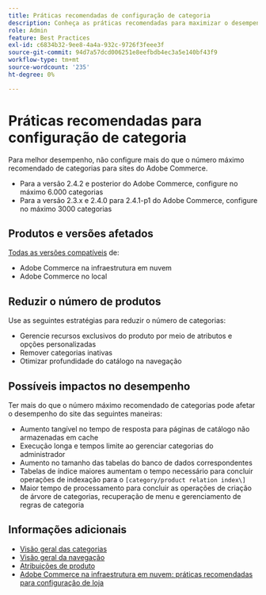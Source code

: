 ```yaml
---
title: Práticas recomendadas de configuração de categoria
description: Conheça as práticas recomendadas para maximizar o desempenho do site limitando o número de categorias no catálogo.
role: Admin
feature: Best Practices
exl-id: c6834b32-9ee8-4a4a-932c-9726f3feee3f
source-git-commit: 94d7a57dcd006251e8eefbdb4ec3a5e140bf43f9
workflow-type: tm+mt
source-wordcount: '235'
ht-degree: 0%

---
```


# Práticas recomendadas para configuração de categoria

Para melhor desempenho, não configure mais do que o número máximo recomendado de categorias para sites do Adobe Commerce.

- Para a versão 2.4.2 e posterior do Adobe Commerce, configure no máximo 6.000 categorias
- Para a versão 2.3.x e 2.4.0 para 2.4.1-p1 do Adobe Commerce, configure no máximo 3000 categorias

## Produtos e versões afetados

[Todas as versões compatíveis](../../../release/versions.md) de:

- Adobe Commerce na infraestrutura em nuvem
- Adobe Commerce no local

## Reduzir o número de produtos

Use as seguintes estratégias para reduzir o número de categorias:

- Gerencie recursos exclusivos do produto por meio de atributos e opções personalizadas
- Remover categorias inativas
- Otimizar profundidade do catálogo na navegação

## Possíveis impactos no desempenho

Ter mais do que o número máximo recomendado de categorias pode afetar o desempenho do site das seguintes maneiras:

- Aumento tangível no tempo de resposta para páginas de catálogo não armazenadas em cache
- Execução longa e tempos limite ao gerenciar categorias do administrador
- Aumento no tamanho das tabelas do banco de dados correspondentes
- Tabelas de índice maiores aumentam o tempo necessário para concluir operações de indexação para o `[category/product relation index\]`
- Maior tempo de processamento para concluir as operações de criação de árvore de categorias, recuperação de menu e gerenciamento de regras de categoria

## Informações adicionais

- [Visão geral das categorias](https://experienceleague.adobe.com/docs/commerce-admin/catalog/categories/categories.html)
- [Visão geral da navegação](https://experienceleague.adobe.com/docs/commerce-admin/catalog/catalog/navigation/navigation.html)
- [Atribuições de produto](https://experienceleague.adobe.com/docs/commerce-admin/catalog/categories/products-in-category/categories-product-assignments.html)
- [Adobe Commerce na infraestrutura em nuvem: práticas recomendadas para configuração de loja](https://devdocs.magento.com/cloud/configure/configure-best-practices.html)
